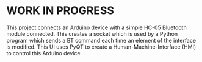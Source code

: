 # WORK IN PROGRESS
This project connects an Arduino device with a simple HC-05 Bluetooth module connected. This creates a socket which is used by a Python program which sends a BT command each time an element of the interface is modified. This UI uses PyQT to create a Human-Machine-Interface (HMI) to control this Arduino device
